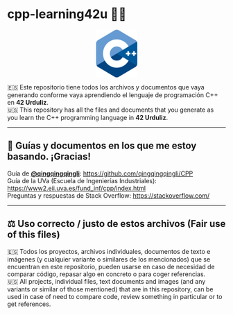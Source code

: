 # cpp-learning42u 🤔💭

<p align="center">
  <img align="center" src="https://github.com/AllPlayed/cpp-learning42u/blob/main/cpp_logo_wikipedia.png?raw=true" width="95" height="110"></img>
</p>

🇪🇸 Este repositorio tiene todos los archivos y documentos que vaya generando conforme vaya aprendiendo el lenguaje de programación C++ en **42 Urduliz**.                                      
🇺🇸 This repository has all the files and documents that you generate as you learn the C++ programming language in **42 Urduliz**.

-------

## 📗 Guías y documentos en los que me estoy basando. ¡Gracias!
Guía de **[@qingqingqingli](https://github.com/qingqingqingli)**: https://github.com/qingqingqingli/CPP                            
Guía de la UVa (Escuela de Ingenierías Industriales): https://www2.eii.uva.es/fund_inf/cpp/index.html                             
Preguntas y respuestas de Stack Overflow: https://stackoverflow.com/

-------

## ⚖️ Uso correcto / justo de estos archivos (Fair use of this files)
🇪🇸 Todos los proyectos, archivos individuales, documentos de texto e imágenes (y cualquier variante o similares de los mencionados) que se encuentran en este repositorio, pueden usarse en caso de necesidad de comparar código, repasar algo en concreto o para coger referencias.                                   
🇺🇸 All projects, individual files, text documents and images (and any variants or similar of those mentioned) that are in this repository, can be used in case of need to compare code, review something in particular or to get references.
